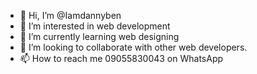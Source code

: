- 👋 Hi, I’m @Iamdannyben
- 👀 I’m interested in web development 
- 🌱 I’m currently learning web designing 
- 💞️ I’m looking to collaborate with other web developers.
- 📫 How to reach me 09055830043 on WhatsApp 

<!---
Iamdannyben/Iamdannyben is a ✨ special ✨ repository because its `README.md` (this file) appears on your GitHub profile.
You can click the Preview link to take a look at your changes.
--->
